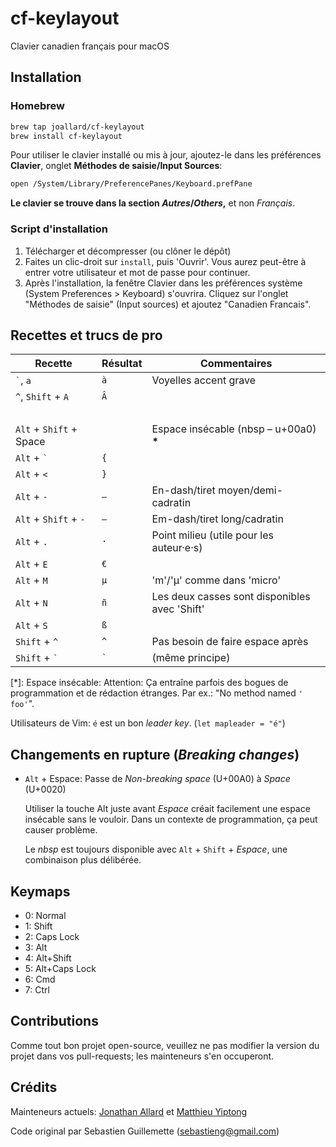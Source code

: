 cf-keylayout
============
Clavier canadien français pour macOS

Installation
------------
### Homebrew

```bash
brew tap joallard/cf-keylayout
brew install cf-keylayout
```

Pour utiliser le clavier installé ou mis à jour, ajoutez-le dans les
préférences **Clavier**, onglet **Méthodes de saisie/Input Sources**:

```bash
open /System/Library/PreferencePanes/Keyboard.prefPane
```

**Le clavier se trouve dans la section *Autres*/*Others*,** et non *Français*.

### Script d'installation
1. Télécharger et décompresser (ou clôner le dépôt)
2. Faites un clic-droit sur `install`, puis 'Ouvrir'. Vous aurez peut-être à entrer votre utilisateur et mot de passe pour continuer.
3. Après l'installation, la fenêtre Clavier dans les préférences système (System Preferences > Keyboard) s'ouvrira. Cliquez sur l'onglet "Méthodes de saisie" (Input sources) et ajoutez "Canadien Francais".

Recettes et trucs de pro
---------------------------

Recette                 | Résultat    | Commentaires
--------                | ----------- | -----------
`` ` ``, `a`            | `à`         | Voyelles accent grave
`` ^ ``, `Shift` + `A`  | `Â`         |
                        |             | 
`Alt` + `Shift` + Space | ` `         | Espace insécable (nbsp – u+00a0) **\***
`Alt` + `` ` ``         | `{`         |
`Alt` + `<`             | `}`         |
`Alt` + `-`             | `–`         | En-dash/tiret moyen/demi-cadratin
`Alt` + `Shift` + `-`   | `—`         | Em-dash/tiret long/cadratin
`Alt` + `.`             | `·`         | Point milieu (utile pour les auteur·e·s)
`Alt` + `E`             | `€`         |
`Alt` + `M`             | `µ`         | 'm'/'µ' comme dans 'micro'
`Alt` + `N`             | `ñ`         | Les deux casses sont disponibles avec 'Shift'
`Alt` + `S`             | `ß`         |
`Shift` + `^`           | `^`         | Pas besoin de faire espace après
`Shift` + `` ` ``       | `` ` ``     | (même principe)

\[\*]: Espace insécable: Attention: Ça entraîne parfois des bogues de programmation et de rédaction étranges. Par ex.: "No method named `' foo'`".

Utilisateurs de Vim: `é` est un bon *leader key*. (`let mapleader = "é"`)

Changements en rupture  (*Breaking changes*)
----------------------
* `Alt` + Espace: Passe de *Non-breaking space* (U+00A0) à *Space* (U+0020)

    Utiliser la touche Alt juste avant *Espace* créait facilement
    une espace insécable sans le vouloir. Dans un contexte de programmation,
    ça peut causer problème.

    Le *nbsp* est toujours disponible avec `Alt` + `Shift` + *Espace*, une
    combinaison plus délibérée.

Keymaps
-------
* 0: Normal
* 1: Shift
* 2: Caps Lock
* 3: Alt
* 4: Alt+Shift
* 5: Alt+Caps Lock
* 6: Cmd
* 7: Ctrl

Contributions
------------
Comme tout bon projet open-source, veuillez ne pas modifier la version du projet dans vos pull-requests; les mainteneurs s'en occuperont.

Crédits
-------
Mainteneurs actuels: [Jonathan Allard](https://github.com/joallard) et [Matthieu Yiptong](https://github.com/ergosteur)

Code original par Sebastien Guillemette (sebastieng@gmail.com)
